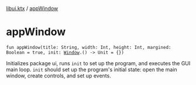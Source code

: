 [libui.ktx](README.md) / [appWindow](app-window.md)

# appWindow

`fun appWindow(title: String, width: Int, height: Int, margined: Boolean = true, init: `[`Window`](-window/README.md)`.() -> Unit = {})`

Initializes package ui, runs `init` to set up the program,
and executes the GUI main loop. `init` should set up the program's
initial state: open the main window, create controls, and set up
events.

